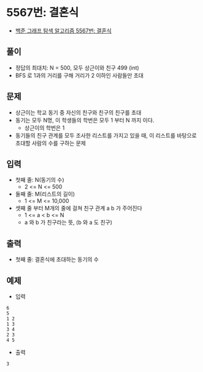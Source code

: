 # 5567번: 결혼식
- [백준 그래프 탐색 알고리즘 5567번: 결혼식](https://www.acmicpc.net/problem/5567)

## 풀이
- 정답의 최대치: N = 500, 모두 상근이와 친구 499 (int)
- BFS 로 1과의 거리를 구해 거리가 2 이하인 사람들만 초대

## 문제
- 상근이는 학교 동기 중 자신의 친구와 친구의 친구를 초대
- 동기는 모두 N명, 이 학생들의 학번은 모두 1 부터 N 까지 이다.
  - 상근이의 학번은 1
- 동기들의 친구 관계를 모두 조사한 리스트를 가지고 있을 때, 이 리스트를 바탕으로 초대할 사람의 수를 구하는 문제

## 입력
- 첫째 줄: N(동기의 수)
  - 2 <= N <= 500
- 둘째 줄: M(리스트의 길이)
  - 1 <= M <= 10,000
- 셋째 줄 부터 M개의 줄에 걸쳐 친구 관계 a b 가 주어진다
  - 1 <= a < b <= N
  - a 와 b 가 친구라는 뜻, (b 와 a 도 친구)

## 출력
- 첫째 줄: 결혼식에 초대하는 동기의 수

## 예제
- 입력
```text
6
5
1 2
1 3
3 4
2 3
4 5
```
- 출력
```text
3
```